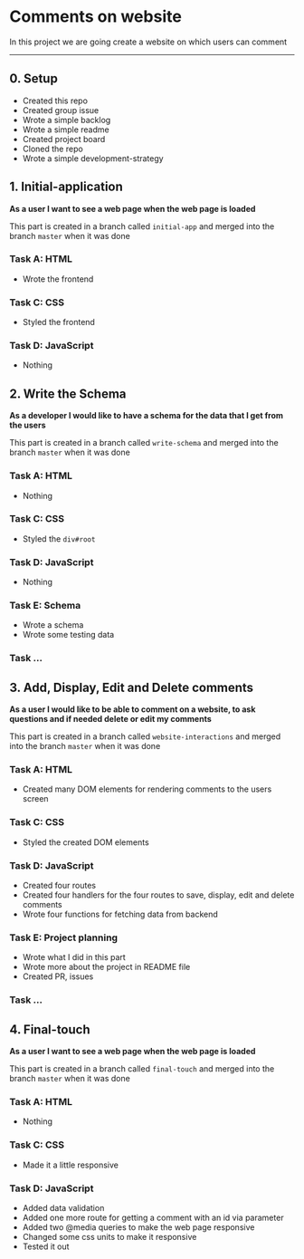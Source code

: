 # Comments on website

In this project we are going create a website on which users can comment

---

## 0. Setup

- Created this repo
- Created group issue
- Wrote a simple backlog
- Wrote a simple readme
- Created project board
- Cloned the repo
- Wrote a simple development-strategy

## 1. Initial-application

**As a user I want to see a web page when the web page is loaded**

This part is created in a branch called `initial-app` and merged into the branch `master` when it was done

### Task A: HTML

- Wrote the frontend

### Task C: CSS

- Styled the frontend

### Task D: JavaScript

- Nothing

## 2. Write the Schema

**As a developer I would like to have a schema for the data that I get from the users**

This part is created in a branch called `write-schema` and merged into the branch `master` when it was done

### Task A: HTML

- Nothing

### Task C: CSS

- Styled the `div#root`

### Task D: JavaScript

- Nothing

### Task E: Schema

- Wrote a schema
- Wrote some testing data

### Task ...

## 3. Add, Display, Edit and Delete comments

**As a user I would like to be able to comment on a website, to ask questions and if needed delete or edit my comments**

This part is created in a branch called `website-interactions` and merged into the branch `master` when it was done

### Task A: HTML

- Created many DOM elements for rendering comments to the users screen

### Task C: CSS

- Styled the created DOM elements

### Task D: JavaScript

- Created four routes
- Created four handlers for the four routes to save, display, edit and delete comments
- Wrote four functions for fetching data from backend

### Task E: Project planning

- Wrote what I did in this part
- Wrote more about the project in README file
- Created PR, issues

### Task ...

## 4. Final-touch

**As a user I want to see a web page when the web page is loaded**

This part is created in a branch called `final-touch` and merged into the branch `master` when it was done

### Task A: HTML

- Nothing

### Task C: CSS

- Made it a little responsive

### Task D: JavaScript

- Added data validation
- Added one more route for getting a comment with an id via parameter
- Added two @media queries to make the web page responsive
- Changed some css units to make it responsive
- Tested it out
